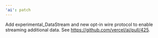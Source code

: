 ```yaml
---
'ai': patch
---
```


Add experimental_DataStream and new opt-in wire protocol to enable streaming additional data. See https://github.com/vercel/ai/pull/425.
